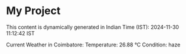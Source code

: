 # My Project

This content is dynamically generated in Indian Time (IST): 2024-11-30 11:12:42 IST


Current Weather in Coimbatore:
Temperature: 26.88 °C
Condition: haze

